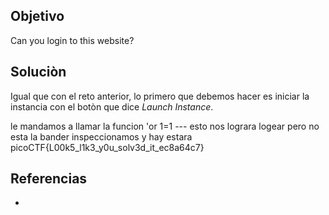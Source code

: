 
## Objetivo
Can you login to this website?

## Soluciòn
Igual que con el reto anterior, lo primero que debemos hacer es iniciar la instancia con el botòn que dice *Launch Instance*.

le mandamos a llamar la funcion 
'or 1=1 ---
esto nos lograra logear pero no esta la bander 
inspeccionamos y hay estara
picoCTF{L00k5_l1k3_y0u_solv3d_it_ec8a64c7}

## Referencias
- []()